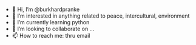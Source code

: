 - 👋 Hi, I’m @burkhardpranke
- 👀 I’m interested in anything related to peace, intercultural, environment
- 🌱 I’m currently learning python
- 💞️ I’m looking to collaborate on ...
- 📫 How to reach me: thru email

<!---
burkhardpranke/burkhardpranke is a ✨ special ✨ repository because its `README.md` (this file) appears on your GitHub profile.
You can click the Preview link to take a look at your changes.
--->

